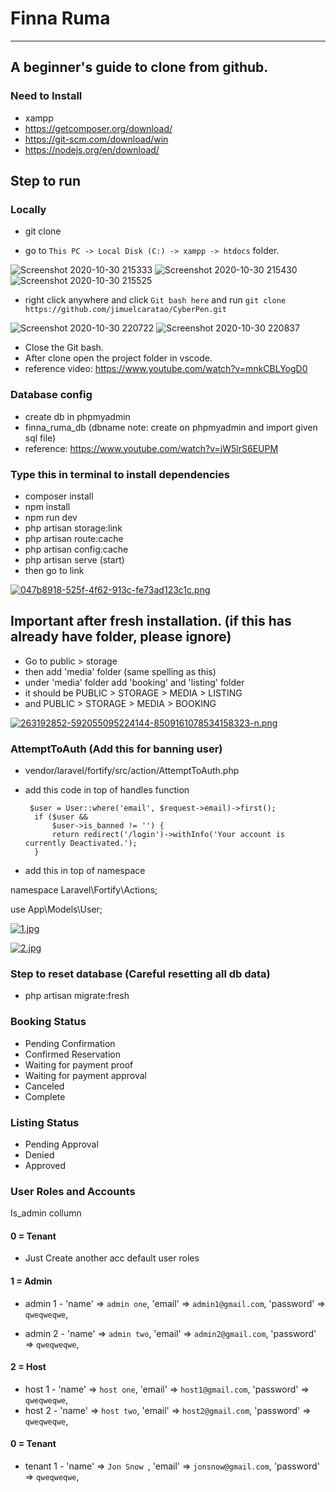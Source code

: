# Finna Ruma

---

## A beginner's guide to clone from github.

### Need to Install

-   xampp
-   https://getcomposer.org/download/
-   https://git-scm.com/download/win
-   https://nodejs.org/en/download/


## Step to run

### Locally

-   git clone

-   go to `This PC -> Local Disk (C:) -> xampp -> htdocs` folder.

![Screenshot 2020-10-30 215333](https://user-images.githubusercontent.com/61103022/97713413-c12c8a80-1afa-11eb-8ad6-de787fb453d0.png)
![Screenshot 2020-10-30 215430](https://user-images.githubusercontent.com/61103022/97713405-bf62c700-1afa-11eb-840c-c1b2c6060706.png)
![Screenshot 2020-10-30 215525](https://user-images.githubusercontent.com/61103022/97713410-c093f400-1afa-11eb-89ad-19bc2851dd70.png)

-   right click anywhere and click `Git bash here` and run `git clone https://github.com/jimuelcaratao/CyberPen.git`

![Screenshot 2020-10-30 220722](https://user-images.githubusercontent.com/61103022/97714826-993e2680-1afc-11eb-9363-e32cd30a2a49.png)
![Screenshot 2020-10-30 220837](https://user-images.githubusercontent.com/61103022/97714835-9ba08080-1afc-11eb-8377-32dc40f40eb0.png)

-   Close the Git bash.
-   After clone open the project folder in vscode.
-   reference video: https://www.youtube.com/watch?v=mnkCBLYogD0

### Database config
-   create db in phpmyadmin
-   finna_ruma_db (dbname note: create on phpmyadmin and import given sql file)
-   reference: https://www.youtube.com/watch?v=jW5lrS6EUPM


### Type this in terminal to install dependencies
-   composer install
-   npm install
-   npm run dev
-   php artisan storage:link
-   php artisan route:cache
-   php artisan config:cache
-   php artisan serve (start)
-   then go to link

[![047b8918-525f-4f62-913c-fe73ad123c1c.png](https://i.postimg.cc/zvZjdJTC/047b8918-525f-4f62-913c-fe73ad123c1c.png)](https://postimg.cc/CB7k5pP5)

## Important after fresh installation. (if this has already have folder, please ignore)

-   Go to public > storage
-   then add 'media' folder (same spelling as this)
-   under 'media' folder add 'booking' and 'listing' folder
-   it should be PUBLIC > STORAGE > MEDIA > LISTING
-   and PUBLIC > STORAGE > MEDIA > BOOKING

[![263192852-592055095224144-8509161078534158323-n.png](https://i.postimg.cc/7ZS5xF9D/263192852-592055095224144-8509161078534158323-n.png)](https://postimg.cc/TKYd0HBH)


### AttemptToAuth (Add this for banning user)

-   vendor/laravel/fortify/src/action/AttemptToAuth.php
-   add this code in top of handles function

         $user = User::where('email', $request->email)->first();
          if ($user &&
              $user->is_banned != '') {
              return redirect('/login')->withInfo('Your account is currently Deactivated.');
          }

-   add this in top of namespace

namespace Laravel\Fortify\Actions;

use App\Models\User;

[![1.jpg](https://i.postimg.cc/BbmCJ2dg/1.jpg)](https://postimg.cc/QKW7bKN9)

[![2.jpg](https://i.postimg.cc/sfPW7PHH/2.jpg)](https://postimg.cc/4ndnTcgp)

### Step to reset database (Careful resetting all db data)

-   php artisan migrate:fresh

### Booking Status

-   Pending Confirmation
-   Confirmed Reservation
-   Waiting for payment proof
-   Waiting for payment approval
-   Canceled
-   Complete


### Listing Status

-   Pending Approval
-   Denied
-   Approved


### User Roles and Accounts

Is_admin collumn

#### 0 = Tenant

-   Just Create another acc default user roles

#### 1 = Admin

-   admin 1 -
    'name' => `admin one`,
    'email' => `admin1@gmail.com`,
    'password' => `qweqweqwe`,

-   admin 2 -
    'name' => `admin two`,
    'email' => `admin2@gmail.com`,
    'password' => `qweqweqwe`,

#### 2 = Host

-   host 1 -
    'name' => `host one`,
    'email' => `host1@gmail.com`,
    'password' => `qweqweqwe`,
-   host 2 -
    'name' => `host two`,
    'email' => `host2@gmail.com`,
    'password' => `qweqweqwe`,

#### 0 = Tenant

-   tenant 1 -
    'name' => `Jon Snow `,
    'email' => `jonsnow@gmail.com`,
    'password' => `qweqweqwe`,
